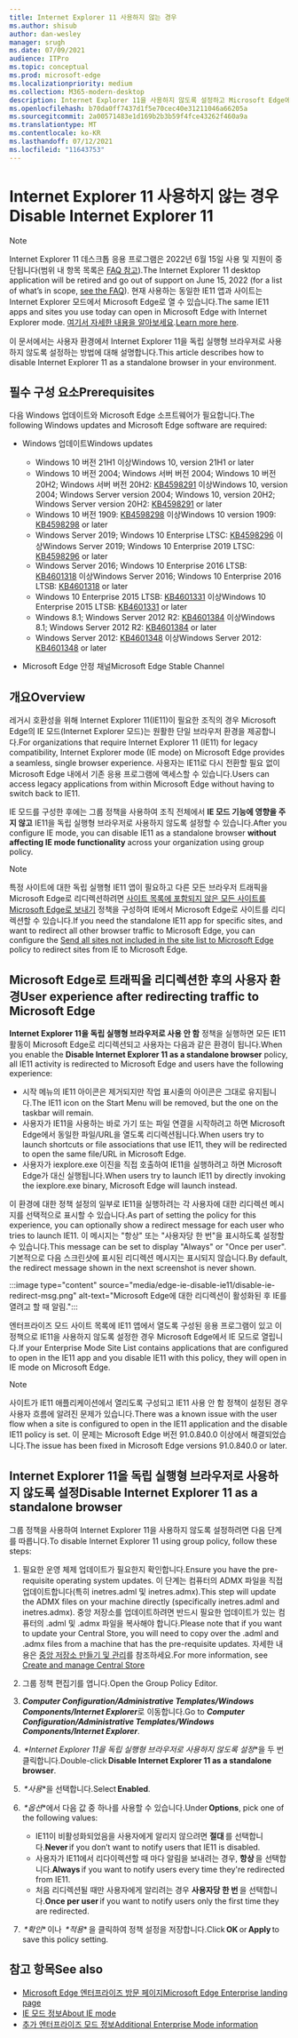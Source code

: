 ```yaml
---
title: Internet Explorer 11 사용하지 않는 경우
ms.author: shisub
author: dan-wesley
manager: srugh
ms.date: 07/09/2021
audience: ITPro
ms.topic: conceptual
ms.prod: microsoft-edge
ms.localizationpriority: medium
ms.collection: M365-modern-desktop
description: Internet Explorer 11을 사용하지 않도록 설정하고 Microsoft Edge에서 Internet Explorer 모드를 사용하는 방법을 알아봅니다.
ms.openlocfilehash: b70da0ff7437d1f5e70cec40e31211046a66205a
ms.sourcegitcommit: 2a00571483e1d169b2b3b59f4fce43262f460a9a
ms.translationtype: MT
ms.contentlocale: ko-KR
ms.lasthandoff: 07/12/2021
ms.locfileid: "11643753"
---
```

# <a name="disable-internet-explorer-11"></a><span data-ttu-id="9104b-103">Internet Explorer 11 사용하지 않는 경우</span><span class="sxs-lookup"><span data-stu-id="9104b-103">Disable Internet Explorer 11</span></span>

>[!Note]
> <span data-ttu-id="9104b-104">Internet Explorer 11 데스크톱 응용 프로그램은 2022년 6월 15일 사용 및 지원이 중단됩니다(범위 내 항목 목록은 [FAQ 참고](https://techcommunity.microsoft.com/t5/windows-it-pro-blog/internet-explorer-11-desktop-app-retirement-faq/ba-p/2366549)).</span><span class="sxs-lookup"><span data-stu-id="9104b-104">The Internet Explorer 11 desktop application will be retired and go out of support on June 15, 2022 (for a list of what’s in scope, [see the FAQ](https://techcommunity.microsoft.com/t5/windows-it-pro-blog/internet-explorer-11-desktop-app-retirement-faq/ba-p/2366549)).</span></span> <span data-ttu-id="9104b-105">현재 사용하는 동일한 IE11 앱과 사이트는 Internet Explorer 모드에서 Microsoft Edge로 열 수 있습니다.</span><span class="sxs-lookup"><span data-stu-id="9104b-105">The same IE11 apps and sites you use today can open in Microsoft Edge with Internet Explorer mode.</span></span> <span data-ttu-id="9104b-106">[여기서 자세한 내용을 알아보세요](https://blogs.windows.com/windowsexperience/2021/05/19/the-future-of-internet-explorer-on-windows-10-is-in-microsoft-edge/).</span><span class="sxs-lookup"><span data-stu-id="9104b-106">[Learn more here](https://blogs.windows.com/windowsexperience/2021/05/19/the-future-of-internet-explorer-on-windows-10-is-in-microsoft-edge/).</span></span>

<span data-ttu-id="9104b-107">이 문서에서는 사용자 환경에서 Internet Explorer 11을 독립 실행형 브라우저로 사용하지 않도록 설정하는 방법에 대해 설명합니다.</span><span class="sxs-lookup"><span data-stu-id="9104b-107">This article describes how to disable Internet Explorer 11 as a standalone browser in your environment.</span></span>

## <a name="prerequisites"></a><span data-ttu-id="9104b-108">필수 구성 요소</span><span class="sxs-lookup"><span data-stu-id="9104b-108">Prerequisites</span></span>

<span data-ttu-id="9104b-109">다음 Windows 업데이트와 Microsoft Edge 소프트웨어가 필요합니다.</span><span class="sxs-lookup"><span data-stu-id="9104b-109">The following Windows updates and Microsoft Edge software are required:</span></span>

- <span data-ttu-id="9104b-110">Windows 업데이트</span><span class="sxs-lookup"><span data-stu-id="9104b-110">Windows updates</span></span>

  - <span data-ttu-id="9104b-111">Windows 10 버전 21H1 이상</span><span class="sxs-lookup"><span data-stu-id="9104b-111">Windows 10, version 21H1 or later</span></span>
  - <span data-ttu-id="9104b-112">Windows 10 버전 2004; Windows 서버 버전 2004; Windows 10 버전 20H2; Windows 서버 버전 20H2: [KB4598291](https://support.microsoft.com/topic/february-2-2021-kb4598291-os-builds-19041-789-and-19042-789-preview-6a766199-a4f1-616e-1f5c-58bdc3ca5e3b) 이상</span><span class="sxs-lookup"><span data-stu-id="9104b-112">Windows 10, version 2004; Windows Server version 2004; Windows 10, version 20H2; Windows Server version 20H2: [KB4598291](https://support.microsoft.com/topic/february-2-2021-kb4598291-os-builds-19041-789-and-19042-789-preview-6a766199-a4f1-616e-1f5c-58bdc3ca5e3b) or later</span></span>
  - <span data-ttu-id="9104b-113">Windows 10 버전 1909: [KB4598298](https://support.microsoft.com/topic/january-21-2021-kb4598298-os-build-18363-1350-preview-02dfd9ba-91a2-1b82-dede-42f288c02511) 이상</span><span class="sxs-lookup"><span data-stu-id="9104b-113">Windows 10 version 1909: [KB4598298](https://support.microsoft.com/topic/january-21-2021-kb4598298-os-build-18363-1350-preview-02dfd9ba-91a2-1b82-dede-42f288c02511) or later</span></span>
  - <span data-ttu-id="9104b-114">Windows Server 2019; Windows 10 Enterprise LTSC: [KB4598296](https://support.microsoft.com/topic/january-21-2021-kb4598296-os-build-17763-1728-preview-4c0931ff-45b7-ff59-5e00-c03b5afb363d) 이상</span><span class="sxs-lookup"><span data-stu-id="9104b-114">Windows Server 2019; Windows 10 Enterprise 2019 LTSC: [KB4598296](https://support.microsoft.com/topic/january-21-2021-kb4598296-os-build-17763-1728-preview-4c0931ff-45b7-ff59-5e00-c03b5afb363d) or later</span></span>
  - <span data-ttu-id="9104b-115">Windows Server 2016; Windows 10 Enterprise 2016 LTSB: [KB4601318](https://support.microsoft.com/topic/february-9-2021-kb4601318-os-build-14393-4225-c5e3de6c-e3e6-ffb5-6197-48b9ce16446e) 이상</span><span class="sxs-lookup"><span data-stu-id="9104b-115">Windows Server 2016; Windows 10 Enterprise 2016 LTSB: [KB4601318](https://support.microsoft.com/topic/february-9-2021-kb4601318-os-build-14393-4225-c5e3de6c-e3e6-ffb5-6197-48b9ce16446e) or later</span></span>
  - <span data-ttu-id="9104b-116">Windows 10 Enterprise 2015 LTSB: [KB4601331](https://support.microsoft.com/office/february-9-2021%e2%80%94kb4601331-os-build-10240-18842-6227d078-fef3-8d67-27e0-1882e6cb79ff?ui=en-US&rs=en-US&ad=US) 이상</span><span class="sxs-lookup"><span data-stu-id="9104b-116">Windows 10 Enterprise 2015 LTSB: [KB4601331](https://support.microsoft.com/office/february-9-2021%e2%80%94kb4601331-os-build-10240-18842-6227d078-fef3-8d67-27e0-1882e6cb79ff?ui=en-US&rs=en-US&ad=US) or later</span></span>
  - <span data-ttu-id="9104b-117">Windows 8.1; Windows Server 2012 R2: [KB4601384](https://support.microsoft.com/topic/february-9-2021-kb4601384-monthly-rollup-16bdbb75-dd4b-2910-abc5-7891c9756b96) 이상</span><span class="sxs-lookup"><span data-stu-id="9104b-117">Windows 8.1; Windows Server 2012 R2: [KB4601384](https://support.microsoft.com/topic/february-9-2021-kb4601384-monthly-rollup-16bdbb75-dd4b-2910-abc5-7891c9756b96) or later</span></span>
  - <span data-ttu-id="9104b-118">Windows Server 2012: [KB4601348](https://support.microsoft.com/topic/february-9-2021-kb4601348-monthly-rollup-2c338c0c-73d6-fb80-cc91-f1a86e80db0c) 이상</span><span class="sxs-lookup"><span data-stu-id="9104b-118">Windows Server 2012: [KB4601348](https://support.microsoft.com/topic/february-9-2021-kb4601348-monthly-rollup-2c338c0c-73d6-fb80-cc91-f1a86e80db0c) or later</span></span>
  
- <span data-ttu-id="9104b-119">Microsoft Edge 안정 채널</span><span class="sxs-lookup"><span data-stu-id="9104b-119">Microsoft Edge Stable Channel</span></span>


## <a name="overview"></a><span data-ttu-id="9104b-120">개요</span><span class="sxs-lookup"><span data-stu-id="9104b-120">Overview</span></span>

<span data-ttu-id="9104b-121">레거시 호환성을 위해 Internet Explorer 11(IE11)이 필요한 조직의 경우 Microsoft Edge의 IE 모드(Internet Explorer 모드)는 원활한 단일 브라우저 환경을 제공합니다.</span><span class="sxs-lookup"><span data-stu-id="9104b-121">For organizations that require Internet Explorer 11 (IE11) for legacy compatibility, Internet Explorer mode (IE mode) on Microsoft Edge provides a seamless, single browser experience.</span></span> <span data-ttu-id="9104b-122">사용자는 IE11로 다시 전환할 필요 없이 Microsoft Edge 내에서 기존 응용 프로그램에 액세스할 수 있습니다.</span><span class="sxs-lookup"><span data-stu-id="9104b-122">Users can access legacy applications from within Microsoft Edge without having to switch back to IE11.</span></span>

<span data-ttu-id="9104b-123">IE 모드를 구성한 후에는 그룹 정책을 사용하여 조직 전체에서 **IE 모드 기능에 영향을 주지 않고** IE11을 독립 실행형 브라우저로 사용하지 않도록 설정할 수 있습니다.</span><span class="sxs-lookup"><span data-stu-id="9104b-123">After you configure IE mode, you can disable IE11 as a standalone browser **without affecting IE mode functionality** across your organization using group policy.</span></span>

> [!NOTE]
> <span data-ttu-id="9104b-124">특정 사이트에 대한 독립 실행형 IE11 앱이 필요하고 다른 모든 브라우저 트래픽을 Microsoft Edge로 리디렉션하려면 [사이트 목록에 포함되지 않은 모든 사이트를 Microsoft Edge로 보내기](./edge-ie-mode-policies.md#redirect-sites-from-ie-to-microsoft-edge) 정책을 구성하여 IE에서 Microsoft Edge로 사이트를 리디렉션할 수 있습니다.</span><span class="sxs-lookup"><span data-stu-id="9104b-124">If you need the standalone IE11 app for specific sites, and want to redirect all other browser traffic to Microsoft Edge, you can configure the [Send all sites not included in the site list to Microsoft Edge](./edge-ie-mode-policies.md#redirect-sites-from-ie-to-microsoft-edge) policy to redirect sites from IE to Microsoft Edge.</span></span>

## <a name="user-experience-after-redirecting-traffic-to-microsoft-edge"></a><span data-ttu-id="9104b-125">Microsoft Edge로 트래픽을 리디렉션한 후의 사용자 환경</span><span class="sxs-lookup"><span data-stu-id="9104b-125">User experience after redirecting traffic to Microsoft Edge</span></span>

<span data-ttu-id="9104b-126">**Internet Explorer 11을 독립 실행형 브라우저로 사용 안 함** 정책을 실행하면 모든 IE11 활동이 Microsoft Edge로 리디렉션되고 사용자는 다음과 같은 환경이 됩니다.</span><span class="sxs-lookup"><span data-stu-id="9104b-126">When you enable the **Disable Internet Explorer 11 as a standalone browser** policy, all IE11 activity is redirected to Microsoft Edge and users have the following experience:</span></span>

- <span data-ttu-id="9104b-127">시작 메뉴의 IE11 아이콘은 제거되지만 작업 표시줄의 아이콘은 그대로 유지됩니다.</span><span class="sxs-lookup"><span data-stu-id="9104b-127">The IE11 icon on the Start Menu will be removed, but the one on the taskbar will remain.</span></span>
- <span data-ttu-id="9104b-128">사용자가 IE11을 사용하는 바로 가기 또는 파일 연결을 시작하려고 하면 Microsoft Edge에서 동일한 파일/URL을 열도록 리디렉션됩니다.</span><span class="sxs-lookup"><span data-stu-id="9104b-128">When users try to launch shortcuts or file associations that use IE11, they will be redirected to open the same file/URL in Microsoft Edge.</span></span>
- <span data-ttu-id="9104b-129">사용자가 iexplore.exe 이진을 직접 호출하여 IE11을 실행하려고 하면 Microsoft Edge가 대신 실행됩니다.</span><span class="sxs-lookup"><span data-stu-id="9104b-129">When users try to launch IE11 by directly invoking the iexplore.exe binary, Microsoft Edge will launch instead.</span></span>

<span data-ttu-id="9104b-130">이 환경에 대한 정책 설정의 일부로 IE11을 실행하려는 각 사용자에 대한 리디렉션 메시지를 선택적으로 표시할 수 있습니다.</span><span class="sxs-lookup"><span data-stu-id="9104b-130">As part of setting the policy for this experience, you can optionally show a redirect message for each user who tries to launch IE11.</span></span> <span data-ttu-id="9104b-131">이 메시지는 "항상" 또는 "사용자당 한 번"을 표시하도록 설정할 수 있습니다.</span><span class="sxs-lookup"><span data-stu-id="9104b-131">This message can be set to display "Always" or "Once per user".</span></span> <span data-ttu-id="9104b-132">기본적으로 다음 스크린샷에 표시된 리디렉션 메시지는 표시되지 않습니다.</span><span class="sxs-lookup"><span data-stu-id="9104b-132">By default, the redirect message shown in the next screenshot is never shown.</span></span>

:::image type="content" source="media/edge-ie-disable-ie11/disable-ie-redirect-msg.png" alt-text="Microsoft Edge에 대한 리디렉션이 활성화된 후 IE를 열려고 할 때 알림.":::

<span data-ttu-id="9104b-134">엔터프라이즈 모드 사이트 목록에 IE11 앱에서 열도록 구성된 응용 프로그램이 있고 이 정책으로 IE11을 사용하지 않도록 설정한 경우 Microsoft Edge에서 IE 모드로 열립니다.</span><span class="sxs-lookup"><span data-stu-id="9104b-134">If your Enterprise Mode Site List contains applications that are configured to open in the IE11 app and you disable IE11 with this policy, they will open in IE mode on Microsoft Edge.</span></span>
> [!NOTE]
> <span data-ttu-id="9104b-135">사이트가 IE11 애플리케이션에서 열리도록 구성되고 IE11 사용 안 함 정책이 설정된 경우 사용자 흐름에 알려진 문제가 있습니다.</span><span class="sxs-lookup"><span data-stu-id="9104b-135">There was a known issue with the user flow when a site is configured to open in the IE11 application and the disable IE11 policy is set.</span></span> <span data-ttu-id="9104b-136">이 문제는 Microsoft Edge 버전 91.0.840.0 이상에서 해결되었습니다.</span><span class="sxs-lookup"><span data-stu-id="9104b-136">The issue has been fixed in Microsoft Edge versions 91.0.840.0 or later.</span></span>

## <a name="disable-internet-explorer-11-as-a-standalone-browser"></a><span data-ttu-id="9104b-137">Internet Explorer 11을 독립 실행형 브라우저로 사용하지 않도록 설정</span><span class="sxs-lookup"><span data-stu-id="9104b-137">Disable Internet Explorer 11 as a standalone browser</span></span>

<span data-ttu-id="9104b-138">그룹 정책을 사용하여 Internet Explorer 11을 사용하지 않도록 설정하려면 다음 단계를 따릅니다.</span><span class="sxs-lookup"><span data-stu-id="9104b-138">To disable Internet Explorer 11 using group policy, follow these steps:</span></span>

1. <span data-ttu-id="9104b-139">필요한 운영 체제 업데이트가 필요한지 확인합니다.</span><span class="sxs-lookup"><span data-stu-id="9104b-139">Ensure you have the pre-requisite operating system updates.</span></span> <span data-ttu-id="9104b-140">이 단계는 컴퓨터의 ADMX 파일을 직접 업데이트합니다(특히 inetres.adml 및 inetres.admx).</span><span class="sxs-lookup"><span data-stu-id="9104b-140">This step will update the ADMX files on your machine directly (specifically inetres.adml and inetres.admx).</span></span> <span data-ttu-id="9104b-141">중앙 저장소를 업데이트하려면 반드시 필요한 업데이트가 있는 컴퓨터의 .adml 및 .admx 파일을 복사해야 합니다.</span><span class="sxs-lookup"><span data-stu-id="9104b-141">Please note that if you want to update your Central Store, you will need to copy over the .adml and .admx files from a machine that has the pre-requisite updates.</span></span> <span data-ttu-id="9104b-142">자세한 내용은 [중앙 저장소 만들기 및 관리](/troubleshoot/windows-client/group-policy/create-and-manage-central-store)를 참조하세요.</span><span class="sxs-lookup"><span data-stu-id="9104b-142">For more information, see [Create and manage Central Store](/troubleshoot/windows-client/group-policy/create-and-manage-central-store)</span></span>
2. <span data-ttu-id="9104b-143">그룹 정책 편집기를 엽니다.</span><span class="sxs-lookup"><span data-stu-id="9104b-143">Open the Group Policy Editor.</span></span>
3. <span data-ttu-id="9104b-144">***Computer Configuration/Administrative Templates/Windows Components/Internet Explorer***로 이동합니다.</span><span class="sxs-lookup"><span data-stu-id="9104b-144">Go to ***Computer Configuration/Administrative Templates/Windows Components/Internet Explorer***.</span></span> 
4. <span data-ttu-id="9104b-145"> *\*Internet Explorer 11을 독립 실행형 브라우저로 사용하지 않도록 설정*\*을 두 번 클릭합니다.</span><span class="sxs-lookup"><span data-stu-id="9104b-145">Double-click **Disable Internet Explorer 11 as a standalone browser**.</span></span>
5. <span data-ttu-id="9104b-146"> *\*사용*\*을 선택합니다.</span><span class="sxs-lookup"><span data-stu-id="9104b-146">Select **Enabled**.</span></span>
6. <span data-ttu-id="9104b-147"> *\*옵션*\*에서 다음 값 중 하나를 사용할 수 있습니다.</span><span class="sxs-lookup"><span data-stu-id="9104b-147">Under **Options**, pick one of the following values:</span></span>

   - <span data-ttu-id="9104b-148">IE11이 비활성화되었음을 사용자에게 알리지 않으려면 **절대** 를 선택합니다.</span><span class="sxs-lookup"><span data-stu-id="9104b-148">**Never** if you don’t want to notify users that IE11 is disabled.</span></span>
   - <span data-ttu-id="9104b-149">사용자가 IE11에서 리다이렉션할 때 마다 알림을 보내려는 경우, **항상** 을 선택합니다.</span><span class="sxs-lookup"><span data-stu-id="9104b-149">**Always** if you want to notify users every time they're redirected from IE11.</span></span>
   - <span data-ttu-id="9104b-150">처음 리디렉션될 때만 사용자에게 알리려는 경우 **사용자당 한 번** 을 선택합니다.</span><span class="sxs-lookup"><span data-stu-id="9104b-150">**Once per user** if you want to notify users only the first time they are redirected.</span></span>

7. <span data-ttu-id="9104b-151"> *\*확인** 이나  *\*적용** 을 클릭하여 정책 설정을 저장합니다.</span><span class="sxs-lookup"><span data-stu-id="9104b-151">Click **OK** or **Apply** to save this policy setting.</span></span>

## <a name="see-also"></a><span data-ttu-id="9104b-152">참고 항목</span><span class="sxs-lookup"><span data-stu-id="9104b-152">See also</span></span>

- [<span data-ttu-id="9104b-153">Microsoft Edge 엔터프라이즈 방문 페이지</span><span class="sxs-lookup"><span data-stu-id="9104b-153">Microsoft Edge Enterprise landing page</span></span>](https://aka.ms/EdgeEnterprise)
- [<span data-ttu-id="9104b-154">IE 모드 정보</span><span class="sxs-lookup"><span data-stu-id="9104b-154">About IE mode</span></span>](./edge-ie-mode.md)
- [<span data-ttu-id="9104b-155">추가 엔터프라이즈 모드 정보</span><span class="sxs-lookup"><span data-stu-id="9104b-155">Additional Enterprise Mode information</span></span>](/internet-explorer/ie11-deploy-guide/enterprise-mode-overview-for-ie11)
